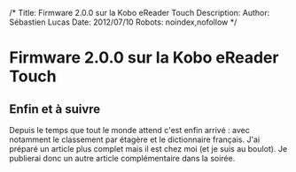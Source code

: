 /*
Title: Firmware 2.0.0 sur la Kobo eReader Touch
Description: 
Author: Sébastien Lucas
Date: 2012/07/10
Robots: noindex,nofollow
*/
# Firmware 2.0.0 sur la Kobo eReader Touch

## Enfin et à suivre
Depuis le temps que tout le monde attend c'est enfin arrivé : avec notamment le classement par étagère et le dictionnaire français. J'ai préparé un article plus complet mais il est chez moi (et je suis au boulot). Je publierai donc un autre article complémentaire dans la soirée.



